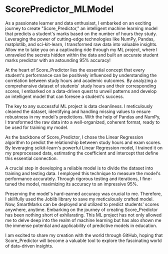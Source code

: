 # ScorePredictor_MLModel

As a passionate learner and data enthusiast, I embarked on an exciting journey to create "Score_Predictor," an intelligent machine learning model that predicts a student's marks based on the number of hours they study. Leveraging the power of cutting-edge technologies like NumPy, Pandas, matplotlib, and sci-kit-learn, I transformed raw data into valuable insights. Allow me to take you on a captivating ride through my ML project, where I unraveled the secrets hidden within the data and built an accurate student marks predictor with an astounding 95% accuracy!

At the heart of Score_Predictor lies the essential concept that every student's performance can be positively influenced by understanding the correlation between study hours and academic outcomes. By analyzing a comprehensive dataset of students' study hours and their corresponding scores, I embarked on a data-driven quest to unveil patterns and develop an intelligent model that can foresee a student's success.

The key to any successful ML project is data cleanliness. I meticulously cleaned the dataset, identifying and handling missing values to ensure robustness in my model's predictions. With the help of Pandas and NumPy, I transformed the raw data into a well-organized, coherent format, ready to be used for training my model.

As the backbone of Score_Predictor, I chose the Linear Regression algorithm to predict the relationship between study hours and exam scores. By leveraging scikit-learn's powerful Linear Regression model, I trained it on my preprocessed data, estimating the coefficient and intercept that define this essential connection.

A crucial step in developing a reliable model is to divide the dataset into training and testing data. I employed this technique to measure the model's performance accurately. Through rigorous testing and iterations, I fine-tuned the model, maximizing its accuracy to an impressive 95%.

Preserving the model's hard-earned accuracy was crucial to me. Therefore, I skillfully used the Joblib library to save my meticulously crafted model. Now, SmartMarks can be deployed and utilized to predict students' scores anywhere, anytime.
Embarking on the journey of creating Score_Predictor has been nothing short of exhilarating. This ML project has not only allowed me to delve deep into the realm of machine learning but has also shown me the immense potential and applicability of predictive models in education.

I am excited to share my creation with the world through GitHub, hoping that Score_Predictor will become a valuable tool to explore the fascinating world of data-driven insights.
